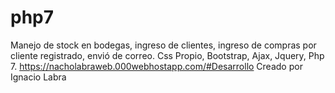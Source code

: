 # php7
Manejo de stock en bodegas, ingreso de clientes, ingreso de compras por cliente registrado, envió de correo. Css Propio, Bootstrap, Ajax, Jquery, Php 7.
https://nacholabraweb.000webhostapp.com/#Desarrollo
Creado por Ignacio Labra
